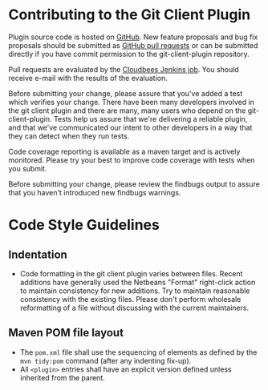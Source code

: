 Contributing to the Git Client Plugin
=====================================

Plugin source code is hosted on [GitHub](https://github.com/jenkinsci/git-client-plugin).
New feature proposals and bug fix proposals should be submitted as
[GitHub pull requests](https://help.github.com/articles/creating-a-pull-request)
or can be submitted directly if you have commit permission to the
git-client-plugin repository.

Pull requests are evaluated by the
[Cloudbees Jenkins job](https://jenkins.ci.cloudbees.com/job/plugins/job/git-client-plugin/).
You should receive e-mail with the results of the evaluation.

Before submitting your change, please assure that you've added a test
which verifies your change.  There have been many developers involved
in the git client plugin and there are many, many users who depend on
the git-client-plugin.  Tests help us assure that we're delivering a
reliable plugin, and that we've communicated our intent to other
developers in a way that they can detect when they run tests.

Code coverage reporting is available as a maven target and is actively
monitored.  Please try your best to improve code coverage with tests
when you submit.

Before submitting your change, please review the findbugs output to
assure that you haven't introduced new findbugs warnings.

# Code Style Guidelines

## Indentation

* Code formatting in the git client plugin varies between files.  Recent additions have generally used the Netbeans "Format" right-click action to maintain consistency for new additions.  Try to maintain reasonable consistency with the existing files.  Please don't perform wholesale reformatting of a file without discussing with the current maintainers.

## Maven POM file layout

* The `pom.xml` file shall use the sequencing of elements as defined by the `mvn tidy:pom` command (after any indenting fix-up).
* All `<plugin>` entries shall have an explicit version defined unless inherited from the parent.
